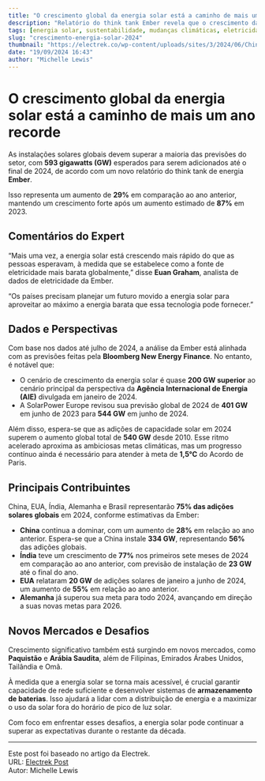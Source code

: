 ```yaml
---
title: "O crescimento global da energia solar está a caminho de mais um ano recorde"
description: "Relatório do think tank Ember revela que o crescimento da energia solar superará previsões, destacando o papel dos principais países na expansão."
tags: [energia solar, sustentabilidade, mudanças climáticas, eletricidade]
slug: "crescimento-energia-solar-2024"
thumbnail: "https://electrek.co/wp-content/uploads/sites/3/2024/06/China-solar-CGTN.jpg?quality=82&strip=all&w=1600"
date: "19/09/2024 16:43"
author: "Michelle Lewis"
---
```


# O crescimento global da energia solar está a caminho de mais um ano recorde

As instalações solares globais devem superar a maioria das previsões do setor, com **593 gigawatts (GW)** esperados para serem adicionados até o final de 2024, de acordo com um novo relatório do think tank de energia **Ember**. 

Isso representa um aumento de **29%** em comparação ao ano anterior, mantendo um crescimento forte após um aumento estimado de **87%** em 2023.

## Comentários do Expert

“Mais uma vez, a energia solar está crescendo mais rápido do que as pessoas esperavam, à medida que se estabelece como a fonte de eletricidade mais barata globalmente,” disse **Euan Graham**, analista de dados de eletricidade da Ember. 

“Os países precisam planejar um futuro movido a energia solar para aproveitar ao máximo a energia barata que essa tecnologia pode fornecer.”

## Dados e Perspectivas

Com base nos dados até julho de 2024, a análise da Ember está alinhada com as previsões feitas pela **Bloomberg New Energy Finance**. No entanto, é notável que:



- O cenário de crescimento da energia solar é quase **200 GW superior** ao cenário principal da perspectiva da **Agência Internacional de Energia (AIE)** divulgada em janeiro de 2024.
- A SolarPower Europe revisou sua previsão global de 2024 de **401 GW** em junho de 2023 para **544 GW** em junho de 2024.

Além disso, espera-se que as adições de capacidade solar em 2024 superem o aumento global total de **540 GW** desde 2010. Esse ritmo acelerado aproxima as ambiciosas metas climáticas, mas um progresso contínuo ainda é necessário para atender à meta de **1,5°C** do Acordo de Paris.

## Principais Contribuintes

China, EUA, Índia, Alemanha e Brasil representarão **75% das adições solares globais** em 2024, conforme estimativas da Ember:

- **China** continua a dominar, com um aumento de **28%** em relação ao ano anterior. Espera-se que a China instale **334 GW**, representando **56%** das adições globais.
- **Índia** teve um crescimento de **77%** nos primeiros sete meses de 2024 em comparação ao ano anterior, com previsão de instalação de **23 GW** até o final do ano.
- **EUA** relataram **20 GW** de adições solares de janeiro a junho de 2024, um aumento de **55%** em relação ao ano anterior.
- **Alemanha** já superou sua meta para todo 2024, avançando em direção a suas novas metas para 2026.

## Novos Mercados e Desafios

Crescimento significativo também está surgindo em novos mercados, como **Paquistão** e **Arábia Saudita**, além de Filipinas, Emirados Árabes Unidos, Tailândia e Omã.

À medida que a energia solar se torna mais acessível, é crucial garantir capacidade de rede suficiente e desenvolver sistemas de **armazenamento de baterias**. Isso ajudará a lidar com a distribuição de energia e a maximizar o uso da solar fora do horário de pico de luz solar. 

Com foco em enfrentar esses desafios, a energia solar pode continuar a superar as expectativas durante o restante da década.

---

Este post foi baseado no artigo da Electrek.  
URL: [Electrek Post](https://electrek.co/2024/09/19/global-solar-growth-is-on-track-for-another-record-breaking-year/)  
Autor: Michelle Lewis